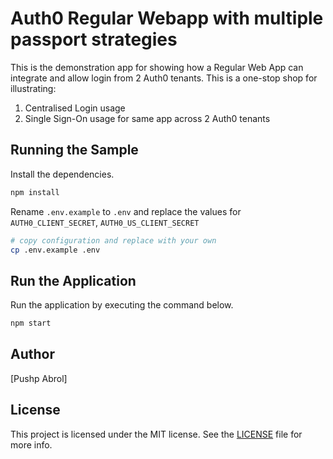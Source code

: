 # Auth0 Regular Webapp with multiple passport strategies

This is the demonstration app for showing how a Regular Web App can integrate and allow login from 2 Auth0 tenants.
This is a one-stop shop for illustrating:

1. Centralised Login usage
2. Single Sign-On usage for same app across 2 Auth0 tenants


## Running the Sample

Install the dependencies.


```bash
npm install
```

Rename `.env.example` to `.env` and replace the values for `AUTH0_CLIENT_SECRET`,  `AUTH0_US_CLIENT_SECRET`

```bash
# copy configuration and replace with your own
cp .env.example .env
```


## Run the Application

Run the application by executing the command below.

```bash
npm start
```



## Author

[Pushp Abrol]

## License

This project is licensed under the MIT license. See the [LICENSE](LICENSE) file for more info.
